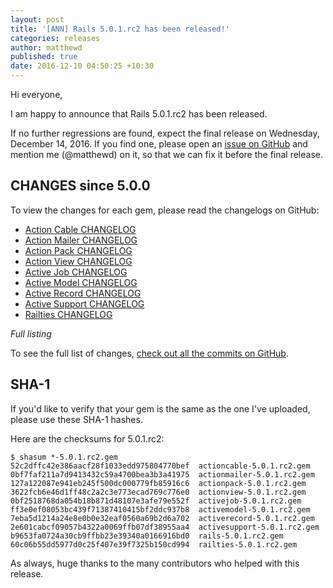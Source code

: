 ```yaml
---
layout: post
title: '[ANN] Rails 5.0.1.rc2 has been released!'
categories: releases
author: matthewd
published: true
date: 2016-12-10 04:50:25 +10:30
---
```


Hi everyone,

I am happy to announce that Rails 5.0.1.rc2 has been released.

If no further regressions are found, expect the final release on Wednesday, December 14, 2016.
If you find one, please open an [issue on GitHub](https://github.com/rails/rails/issues/new)
and mention me (@matthewd) on it, so that we can fix it before the final release.

## CHANGES since 5.0.0

To view the changes for each gem, please read the changelogs on GitHub:

* [Action Cable CHANGELOG](https://github.com/rails/rails/blob/v5.0.1.rc2/actioncable/CHANGELOG.md)
* [Action Mailer CHANGELOG](https://github.com/rails/rails/blob/v5.0.1.rc2/actionmailer/CHANGELOG.md)
* [Action Pack CHANGELOG](https://github.com/rails/rails/blob/v5.0.1.rc2/actionpack/CHANGELOG.md)
* [Action View CHANGELOG](https://github.com/rails/rails/blob/v5.0.1.rc2/actionview/CHANGELOG.md)
* [Active Job CHANGELOG](https://github.com/rails/rails/blob/v5.0.1.rc2/activejob/CHANGELOG.md)
* [Active Model CHANGELOG](https://github.com/rails/rails/blob/v5.0.1.rc2/activemodel/CHANGELOG.md)
* [Active Record CHANGELOG](https://github.com/rails/rails/blob/v5.0.1.rc2/activerecord/CHANGELOG.md)
* [Active Support CHANGELOG](https://github.com/rails/rails/blob/v5.0.1.rc2/activesupport/CHANGELOG.md)
* [Railties CHANGELOG](https://github.com/rails/rails/blob/v5.0.1.rc2/railties/CHANGELOG.md)

*Full listing*

To see the full list of changes, [check out all the commits on
GitHub](https://github.com/rails/rails/compare/v5.0.0...v5.0.1.rc2).

## SHA-1

If you'd like to verify that your gem is the same as the one I've uploaded,
please use these SHA-1 hashes.

Here are the checksums for 5.0.1.rc2:

```
$ shasum *-5.0.1.rc2.gem
52c2dffc42e386aacf28f1033edd975804770bef  actioncable-5.0.1.rc2.gem
0bf7faf211a7d9413432c59a4700bea3b3a41975  actionmailer-5.0.1.rc2.gem
127a122087e941eb245f500dc000779fb85916c6  actionpack-5.0.1.rc2.gem
3622fcb6e46d1ff48c2a2c3e773ecad769c776e0  actionview-5.0.1.rc2.gem
0bf2518768da054b18b871d48107e3afe79e552f  activejob-5.0.1.rc2.gem
ff3e0ef08053bc439f71387410415bf2ddc937b8  activemodel-5.0.1.rc2.gem
7eba5d1214a24e8e0b0e32eaf0560a69b2d6a702  activerecord-5.0.1.rc2.gem
2e601cabcf09057b4322a0069ffb07df38955aa4  activesupport-5.0.1.rc2.gem
b9653fa0724a30cb9ffbb23e39340a0166916bd0  rails-5.0.1.rc2.gem
60c06b55dd5977d0c25f407e39f7325b150cd994  railties-5.0.1.rc2.gem
```

As always, huge thanks to the many contributors who helped with this release.
